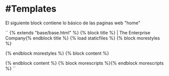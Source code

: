 #Templates
=================

El siguiente block contiene lo básico de las paginas web "home"

`` 
{% extends "base/base.html" %}
{% block title %} | The Enterprise Company{% endblock title %}
{% load staticfiles %}
{% block morestyles %}

{% endblock morestyles %}
{% block content %}

{% endblock content %}
{% block morescripts %}{% endblock morescripts %}
``